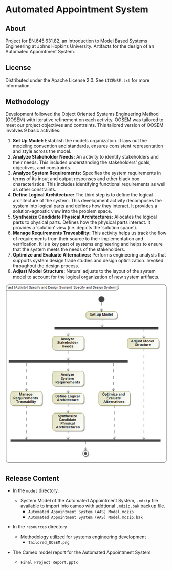 # Automated Appointment System
## About
Project for EN.645.631.82, an Introduction to Model Based Systems Engineering at Johns Hopkins University. Artifacts for the design of an Automated Appointment System.

## License
Distributed under the Apache License 2.0. See `LICENSE.txt` for more information.

## Methodology
Development followed the Object Oriented Systems Engineering Method (OOSEM) with iterative refinement on each activity. OOSEM was tailored to meet our project objectives and contraints. This tailored version of OOSEM  involves 9 basic activities:

1. **Set Up Model:** Establish the models organization. It lays out the modeling convention and standards, ensures consistent representation and style across the model.
1. **Analyze Stakeholder Needs:** An activity to identify stakeholders and their needs. This includes understanding the stakeholders' goals, objectives, and constraints.
1. **Analyze System Requirements:** Specifies the system requirements in terms of its input and output responses and other black box characteristics. This includes identifying functional requirements as well as other constraints.
1. **Define Logical Architecture:** The third step is to define the logical architecture of the system. This development activity decomposes the system into logical parts and defines how they interact. It provides a solution-agnostic view into the problem space.
1. **Synthesize Candidate Physical Architectures:** Allocates the logical parts to physical parts. Defines how the physical parts interact. It provides a ‘solution’ view (i.e. depicts the ‘solution space’).
1. **Manage Requirements Traveability:** This activity helps us track the flow of requirements from their source to their implementation and verification. It is a key part of systems engineering and helps to ensure that the system meets the needs of the stakeholders.
1. **Optimize and Evaluate Alternatives:** Performs engineering analysis that supports system design trade studies and design optimization. Invoked throughout the design process.
1. **Adjust Model Structure:** Natural adjusts to the layout of the system model to account for the logical organization of new system artifacts.

<p align="center">
  <img src="resources/Tailored_OOSEM.png" />
</p>

## Release Content
* In the `model` directory.
  * System Model of the Automated Appointment System, `.mdzip` file available to import into cameo with addtional `.mdzip.bak` backup file.
      * `Automated Appointment System (AAS) Model.mdzip`
      * `Automated Appointment System (AAS) Model.mdzip.bak`

* In the `resources` directory
  * Methodology utilized for systems engineering development
    * `Tailored_OOSEM.png`
    
* The Cameo model report for the Automated Appointment System
  * `Final Project Report.pptx`
  

